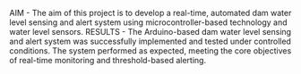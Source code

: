 AIM - The aim of this project is to develop a real-time, automated dam water level sensing and alert system using microcontroller-based technology and water level sensors.
RESULTS - The Arduino-based dam water level sensing and alert system was successfully implemented and tested under controlled conditions. The system performed as expected, meeting the core objectives of real-time monitoring and threshold-based alerting.

